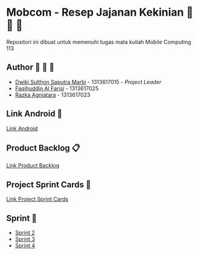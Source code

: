 # Mobcom - Resep Jajanan Kekinian :pizza: :hamburger: :fries:
Repositori ini dibuat untuk memenuhi tugas mata kuliah Mobile Computing 113

## Author :construction_worker: :construction_worker: :construction_worker:
* [Dwiki Sulthon Saputra Marbi](https://github.com/DNABigBoss) - 1313617015 - *Project Leader*
* [Faqihuddin Al Farisi](https://github.com/falfisme) - 1313617025
* [Razka Agniatara](https://github.com/Razka173) - 1313617023

## Link Android :iphone:
[Link Android](https://github.com/DNABigBoss/Mobcom)

## Product Backlog :clipboard:
[Link Product Backlog](https://docs.google.com/spreadsheets/d/17UESCjCuMqcH6AoVo_Gtnt-EjXaEHkXbpOpHY_e4tcw/edit?usp=sharing)

## Project Sprint Cards :date:
[Link Project Sprint Cards](https://github.com/DNABigBoss/Mobcom/projects/2)

## Sprint :milky_way:
* [Sprint 2](https://github.com/DNABigBoss/Mobcom/tree/sprint2)
* [Sprint 3](https://github.com/DNABigBoss/Mobcom/tree/sprint3)
* [Sprint 4](https://github.com/DNABigBoss/Mobcom/tree/sprint4)
